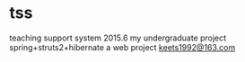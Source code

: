 # tss
teaching support system
2015.6
my undergraduate project
spring+struts2+hibernate
a web project
keets1992@163.com
